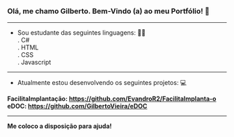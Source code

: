 ### Olá, me chamo Gilberto. Bem-Vindo (a) ao meu Portfólio! 👋

------------------------------------

 - Sou estudante das seguintes linguagens: 👨‍🎓<br>
    . C#<br>
    . HTML<br>
    . CSS<br>
    . Javascript<br>

------------------------------------

- Atualmente estou desenvolvendo os seguintes projetos: 💻<br>

<b>FacilitaImplantação:<b> https://github.com/EvandroR2/FacilitaImplanta-o<br>
<b>eDOC:<b> https://github.com/GilbertoVieira/eDOC<br>

------------------------------------

 <b>Me coloco a disposição para ajuda!<b><br>
 
<!--
**GilbertoVieira/GilbertoVieira** is a ✨ _special_ ✨ repository because its `README.md` (this file) appears on your GitHub profile.

Here are some ideas to get you started:

- 🔭 I’m currently working on ...
- 🌱 I’m currently learning ...
- 👯 I’m looking to collaborate on ...
- 🤔 I’m looking for help with ...
- 💬 Ask me about ...
- 📫 How to reach me: ...
- 😄 Pronouns: ...
- ⚡ Fun fact: ...
-->
